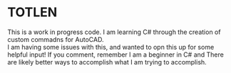 # TOTLEN

This is a work in progress code.  I am learning C# through the creation of custom commadns for AutoCAD.  
I am having some issues with this, and wanted to opn this up for some helpful input! If you comment, 
remember I am a beginner in C# and There are likely better ways to accomplish what I am trying to 
accomplish.  
